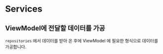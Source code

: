 # Services

## ViewModel에 전달할 데이터를 가공

`repositories` 에서 데이터를 받아 온 후에 ViewModel 에 필요한 형식으로 데이터를 가공합니다.
